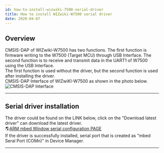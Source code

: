 ```yaml
---
id: how-to-install-wizwiki-7500-serial-driver
title: How to install WIZwiki-W7500 serial driver
date: 2020-04-07
---
```


## Overview

CMSIS-DAP of WIZwiki-W7500 has two functions. The first function is
firmware writing to the W7500 (Target MCU) through USB Interface. The
second function is to receive and transmit data in the UART1 of W7500
using the USB Interface.  
The first function is used without the driver, but the second function
is used after installing the driver.  
CMSIS-DAP Interface of WIZwiKI-W7500 as shown in the photo below.  
![CMSIS-DAP Interface](/img/products/w7500/overview/cmsis-dap_block.png)

-----


## Serial driver installation

The driver could be found on the LINK below, click on the "Download
latest driver" can download the latest driver.  
🌎[ARM mbed Window serial configuration PAGE](http://os.mbed.com/handbook/Windows-serial-configuration)  
If the driver is successfully installed, serial port that is created as
"mbed Seral Port (COMn)" in Device Manager.

-----
